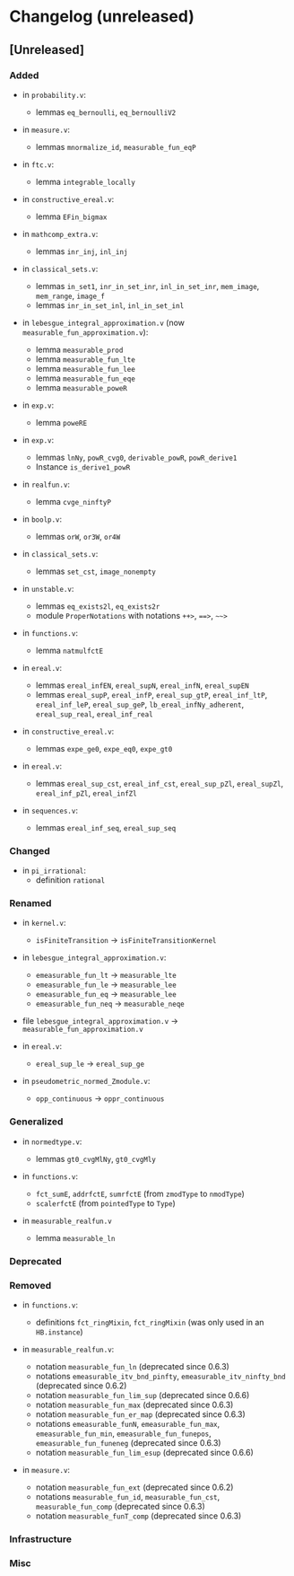 # Changelog (unreleased)

## [Unreleased]

### Added

- in `probability.v`:
  + lemmas `eq_bernoulli`, `eq_bernoulliV2`

- in `measure.v`:
  + lemmas `mnormalize_id`, `measurable_fun_eqP`

- in `ftc.v`:
  + lemma `integrable_locally`

- in `constructive_ereal.v`:
  + lemma `EFin_bigmax`

- in `mathcomp_extra.v`:
  + lemmas `inr_inj`, `inl_inj`

- in `classical_sets.v`:
  + lemmas `in_set1`, `inr_in_set_inr`, `inl_in_set_inr`, `mem_image`, `mem_range`, `image_f`
  + lemmas `inr_in_set_inl`, `inl_in_set_inl`

- in `lebesgue_integral_approximation.v` (now `measurable_fun_approximation.v`):
  + lemma `measurable_prod`
  + lemma `measurable_fun_lte`
  + lemma `measurable_fun_lee`
  + lemma `measurable_fun_eqe`
  + lemma `measurable_poweR`

- in `exp.v`:
  + lemma `poweRE`

- in `exp.v`:
  + lemmas `lnNy`, `powR_cvg0`, `derivable_powR`, `powR_derive1`
  + Instance `is_derive1_powR`
- in `realfun.v`:
  + lemma `cvge_ninftyP`

- in `boolp.v`:
  + lemmas `orW`, `or3W`, `or4W`
  
- in `classical_sets.v`:
  + lemmas `set_cst`, `image_nonempty`

- in `unstable.v`:
  + lemmas `eq_exists2l`, `eq_exists2r`
  + module `ProperNotations` with notations `++>`, `==>`, `~~>`
- in `functions.v`:
  + lemma `natmulfctE`

- in `ereal.v`:
  + lemmas `ereal_infEN`, `ereal_supN`, `ereal_infN`, `ereal_supEN`
  + lemmas `ereal_supP`, `ereal_infP`, `ereal_sup_gtP`, `ereal_inf_ltP`,
    `ereal_inf_leP`, `ereal_sup_geP`, `lb_ereal_infNy_adherent`,
    `ereal_sup_real`, `ereal_inf_real`
- in `constructive_ereal.v`:
  + lemmas `expe_ge0`, `expe_eq0`, `expe_gt0`

- in `ereal.v`:
  + lemmas `ereal_sup_cst`, `ereal_inf_cst`,
    `ereal_sup_pZl`, `ereal_supZl`, `ereal_inf_pZl`, `ereal_infZl`

- in `sequences.v`:
  + lemmas `ereal_inf_seq`, `ereal_sup_seq`

### Changed

- in `pi_irrational`:
  + definition `rational`

### Renamed

- in `kernel.v`:
  + `isFiniteTransition` -> `isFiniteTransitionKernel`

- in `lebesgue_integral_approximation.v`:
  + `emeasurable_fun_lt` -> `measurable_lte`
  + `emeasurable_fun_le` -> `measurable_lee`
  + `emeasurable_fun_eq` -> `measurable_lee`
  + `emeasurable_fun_neq` -> `measurable_neqe`

- file `lebesgue_integral_approximation.v` -> `measurable_fun_approximation.v`

- in `ereal.v`:
  + `ereal_sup_le` -> `ereal_sup_ge`

- in `pseudometric_normed_Zmodule.v`:
  + `opp_continuous` -> `oppr_continuous`

### Generalized

- in `normedtype.v`:
  + lemmas `gt0_cvgMlNy`, `gt0_cvgMly`
- in `functions.v`:
  + `fct_sumE`, `addrfctE`, `sumrfctE` (from `zmodType` to `nmodType`)
  + `scalerfctE` (from `pointedType` to `Type`)

- in `measurable_realfun.v`
  + lemma `measurable_ln`

### Deprecated

### Removed

- in `functions.v`:
  + definitions `fct_ringMixin`, `fct_ringMixin` (was only used in an `HB.instance`)

- in `measurable_realfun.v`:
  + notation `measurable_fun_ln` (deprecated since 0.6.3)
  + notations `emeasurable_itv_bnd_pinfty`, `emeasurable_itv_ninfty_bnd` (deprecated since 0.6.2)
  + notation `measurable_fun_lim_sup` (deprecated since 0.6.6)
  + notation `measurable_fun_max` (deprecated since 0.6.3)
  + notation `measurable_fun_er_map` (deprecated since 0.6.3)
  + notations `emeasurable_funN`, `emeasurable_fun_max`, `emeasurable_fun_min`,
    `emeasurable_fun_funepos`, `emeasurable_fun_funeneg` (deprecated since 0.6.3)
  + notation `measurable_fun_lim_esup` (deprecated since 0.6.6)

- in `measure.v`:
  + notation `measurable_fun_ext` (deprecated since 0.6.2)
  + notations `measurable_fun_id`, `measurable_fun_cst`, `measurable_fun_comp` (deprecated since 0.6.3)
  + notation `measurable_funT_comp` (deprecated since 0.6.3)

### Infrastructure

### Misc
